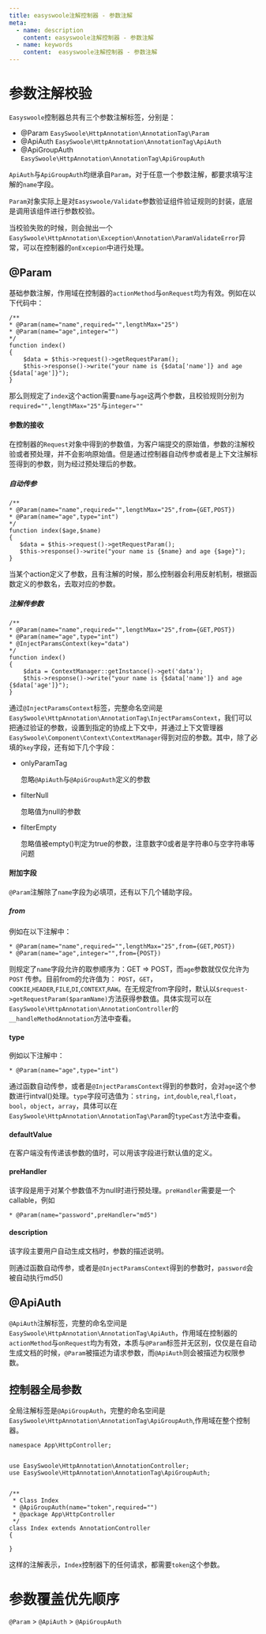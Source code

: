 ```yaml
---
title: easyswoole注解控制器 - 参数注解
meta:
  - name: description
    content: easyswoole注解控制器 - 参数注解
  - name: keywords
    content:  easyswoole注解控制器 - 参数注解
---
```

# 参数注解校验

`Easyswoole`控制器总共有三个参数注解标签，分别是：

- @Param ```EasySwoole\HttpAnnotation\AnnotationTag\Param```
- @ApiAuth ```EasySwoole\HttpAnnotation\AnnotationTag\ApiAuth```
- @ApiGroupAuth ```EasySwoole\HttpAnnotation\AnnotationTag\ApiGroupAuth```

`ApiAuth`与`ApiGroupAuth`均继承自`Param`，对于任意一个参数注解，都要求填写注解的`name`字段。

`Param`对象实际上是对`Easyswoole/Validate`参数验证组件验证规则的封装，底层是调用该组件进行参数校验。

当校验失败的时候，则会抛出一个`EasySwoole\HttpAnnotation\Exception\Annotation\ParamValidateError`异常，可以在控制器的`onExcepion`中进行处理。

## @Param

基础参数注解，作用域在控制器的`actionMethod`与`onRequest`均为有效。例如在以下代码中：

```
/**
* @Param(name="name",required="",lengthMax="25")
* @Param(name="age",integer="")
*/
function index()
{
    $data = $this->request()->getRequestParam();
    $this->response()->write("your name is {$data['name']} and age {$data['age']}");
}
```

那么则规定了`index`这个action需要`name`与`age`这两个参数，且校验规则分别为`required="",lengthMax="25"`与`integer=""`

#### 参数的接收

在控制器的```Request```对象中得到的参数值，为客户端提交的原始值，参数的注解校验或者预处理，并不会影响原始值。但是通过控制器自动传参或者是上下文注解标签得到的参数，则为经过预处理后的参数。

##### 自动传参

```
/**
* @Param(name="name",required="",lengthMax="25",from={GET,POST})
* @Param(name="age",type="int")
*/
function index($age,$name)
{
   $data = $this->request()->getRequestParam();
   $this->response()->write("your name is {$name} and age {$age}");
}
```
当某个action定义了参数，且有注解的时候，那么控制器会利用反射机制，根据函数定义的参数名，去取对应的参数。

##### 注解传参数

```
/**
* @Param(name="name",required="",lengthMax="25",from={GET,POST})
* @Param(name="age",type="int")
* @InjectParamsContext(key="data")
*/
function index()
{
    $data = ContextManager::getInstance()->get('data');
    $this->response()->write("your name is {$data['name']} and age {$data['age']}");
}
```

通过```@InjectParamsContext```标签，完整命名空间是```EasySwoole\HttpAnnotation\AnnotationTag\InjectParamsContext```，我们可以把通过验证的参数，设置到指定的协成上下文中，并通过上下文管理器```EasySwoole\Component\Context\ContextManager```得到对应的参数。其中，除了必填的```key```字段，还有如下几个字段：

- onlyParamTag

    忽略```@ApiAuth```与```@ApiGroupAuth```定义的参数
- filterNull
    
    忽略值为null的参数
- filterEmpty
    
    忽略值被empty()判定为true的参数，注意数字0或者是字符串0与空字符串等问题
    
#### 附加字段
```@Param```注解除了```name```字段为必填项，还有以下几个辅助字段。
##### from
例如在以下注解中：
```
* @Param(name="name",required="",lengthMax="25",from={GET,POST})
* @Param(name="age",integer="",from={POST})
```
则规定了```name```字段允许的取参顺序为：GET => POST，而```age```参数就仅仅允许为 `POST` 传参。目前from的允许值为：
```POST```，```GET```，```COOKIE```,```HEADER```,```FILE```,```DI```,```CONTEXT```,```RAW```。在无规定from字段时，默认以```$request->getRequestParam($paramName)```方法获得参数值。具体实现可以在```EasySwoole\HttpAnnotation\AnnotationController```的```__handleMethodAnnotation```方法中查看。

#### type
例如以下注解中：
```
* @Param(name="age",type="int")
```
通过函数自动传参，或者是```@InjectParamsContext```得到的参数时，会对```age```这个参数进行intval()处理。```type```字段可选值为：```string```，```int```,```double```,```real```,```float```，```bool```，```object```，```array```，具体可以在```EasySwoole\HttpAnnotation\AnnotationTag\Param```的```typeCast```方法中查看。

#### defaultValue
在客户端没有传递该参数的值时，可以用该字段进行默认值的定义。

#### preHandler
该字段是用于对某个参数值不为null时进行预处理。```preHandler```需要是一个callable，例如
```
* @Param(name="password",preHandler="md5")
```
#### description
该字段主要用户自动生成文档时，参数的描述说明。

则通过函数自动传参，或者是```@InjectParamsContext```得到的参数时，```password```会被自动执行md5()


## @ApiAuth
```@ApiAuth```注解标签，完整的命名空间是```EasySwoole\HttpAnnotation\AnnotationTag\ApiAuth```，作用域在控制器的```actionMethod```与```onRequest```均为有效，本质与```@Param```标签并无区别，仅仅是在自动生成文档的时候，```@Param```被描述为请求参数，而```@ApiAuth```则会被描述为权限参数。


## 控制器全局参数
全局注解标签是```@ApiGroupAuth```，完整的命名空间是```EasySwoole\HttpAnnotation\AnnotationTag\ApiGroupAuth```,作用域在整个控制器。
```
namespace App\HttpController;


use EasySwoole\HttpAnnotation\AnnotationController;
use EasySwoole\HttpAnnotation\AnnotationTag\ApiGroupAuth;


/**
 * Class Index
 * @ApiGroupAuth(name="token",required="")
 * @package App\HttpController
 */
class Index extends AnnotationController
{
   
}
```

这样的注解表示，```Index```控制器下的任何请求，都需要```token```这个参数。


# 参数覆盖优先顺序
```@Param``` > ```@ApiAuth``` > ```@ApiGroupAuth```
